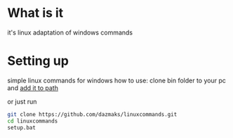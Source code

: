 # What is it
it's linux adaptation of windows commands
# Setting up
simple linux commands for windows
how to use:
clone bin folder to your pc and [add it to path](https://stackoverflow.com/questions/44272416/how-to-add-a-folder-to-path-environment-variable-in-windows-10-with-screensho)

or just run
```Bash
git clone https://github.com/dazmaks/linuxcommands.git
cd linuxcommands
setup.bat
```
